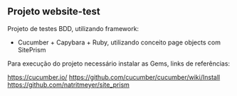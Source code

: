 ## Projeto website-test


Projeto de testes BDD, utilizando framework:
- Cucumber + Capybara + Ruby, utilizando conceito page objects com SitePrism

Para execução do projeto necessário instalar as Gems, links de referências:

https://cucumber.io/
https://github.com/cucumber/cucumber/wiki/Install
https://github.com/natritmeyer/site_prism
